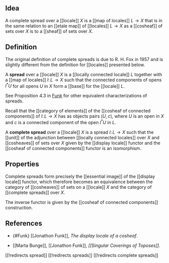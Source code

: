 ## Idea

A complete spread over a [[locale]] $X$ is a [[map of locales]] $L\to X$
that is in the same relation to an [[etale map]] of [[locales]] $L\to X$
as a [[cosheaf]] of sets over $X$ is to a [[sheaf]] of sets over $X$.

## Definition

The original definition of complete spreads
is due to R. H. Fox in 1957 and is slightly different
from the definition for [[locales]] presented below.

A __spread__ over a [[locale]] $X$ is a [[locally connected locale]] $L$
together with a [[map of locales]] $l\colon L\to X$
such that the connected components of opens $l^*U$ for all opens $U$ in $X$
form a [[base]] for the [[locale]] $L$.

See Proposition 4.3 in [Funk](#Funk) for other equivalent
characterizations of spreads.

Recall that the [[category of elements]]
of the [[cosheaf of connected components]] of $l\colon L\to X$
has as objects pairs $(U,c)$, where $U$ is an open in $X$
and $c$ is a connected component of the open $l^*U$ in $L$.

A __complete spread__ over a [[locale]] $X$ is a spread $l\colon L\to X$
such that the [[unit]] of the adjunction between
[[locally connected locales]] over $X$ and [[cosheaves]] of sets over $X$
given by the [[display locale]] functor and the [[cosheaf of connected components]] functor is an isomorphism.

## Properties

Complete spreads form precisely the [[essential image]]
of the [[display locale]] functor,
which therefore becomes an equivalence
between the category of [[cosheaves]] of sets on a [[locale]] $X$
and the category of [[complete spreads]] over $X$.

The inverse functor is given by the [[cosheaf of connected components]] construction.

## References

* {#Funk} [[Jonathon Funk]], _The display locale of a cosheaf_.

* [[Marta Bunge]], [[Jonathon Funk]], _[[Singular Coverings of Toposes]]_.

[[!redirects spread]]
[[!redirects spreads]]
[[!redirects complete spreads]]
